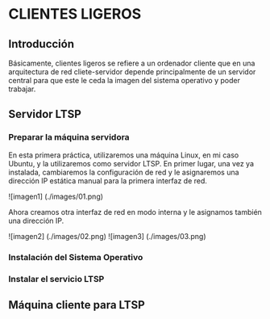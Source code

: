 # CLIENTES LIGEROS

## Introducción

Básicamente, clientes ligeros se refiere a un ordenador cliente que en una arquitectura de red cliete-servidor depende principalmente de un servidor central para que este le ceda la imagen del sistema operativo y poder trabajar.

## Servidor LTSP

### Preparar la máquina servidora

En esta primera práctica, utilizaremos una máquina Linux, en mi caso Ubuntu, y la utilizaremos como servidor LTSP. En primer lugar, una vez ya instalada, cambiaremos la configuración de red y le asignaremos una dirección IP estática manual para la primera interfaz de red.

![imagen1] (./images/01.png)

Ahora creamos otra interfaz de red en modo interna y le asignamos también una dirección IP.

![imagen2] (./images/02.png)
![imagen3] (./images/03.png)

### Instalación del Sistema Operativo

### Instalar el servicio LTSP

## Máquina cliente para LTSP
